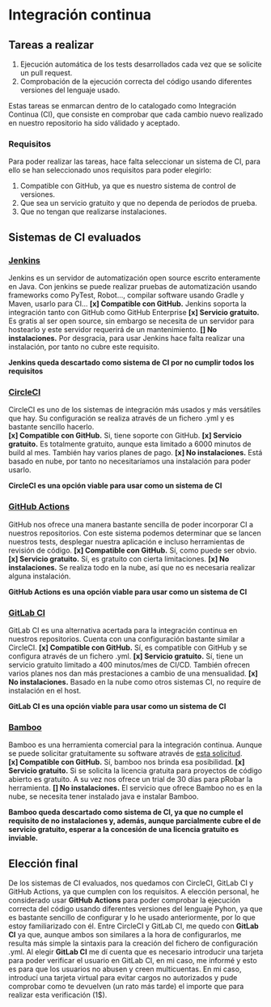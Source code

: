 # Integración continua

## Tareas a realizar
1. Ejecución automática de los tests desarrollados cada vez que se solicite un pull request.
2. Comprobación de la ejecución correcta del código usando diferentes versiones del lenguaje usado.

Estas tareas se enmarcan dentro de lo catalogado como Integración Continua (CI), que consiste en comprobar que cada cambio nuevo realizado en nuestro repositorio ha sido válidado y aceptado.

### Requisitos
Para poder realizar las tareas, hace falta seleccionar un sistema de CI, para ello se han seleccionado unos requisitos para poder elegirlo:

1. Compatible con GitHub, ya que es nuestro sistema de control de versiones.
2. Que sea un servicio gratuito y que no dependa de periodos de prueba.
3. Que no tengan que realizarse instalaciones.

## Sistemas de CI evaluados
### [Jenkins](https://www.jenkins.io/)
Jenkins es un servidor de automatización open source escrito enteramente en Java. Con jenkins se puede realizar pruebas de automatización usando frameworks como PyTest, Robot..., compilar software usando Gradle y Maven, usarlo para CI...
**[x] Compatible con GitHub.** Jenkins soporta la integración tanto con GitHub como GitHub Enterprise
**[x] Servicio gratuito.** Es gratis al ser open source, sin embargo se necesita de un servidor para hostearlo y este servidor requerirá de un mantenimiento.
**[] No instalaciones.** Por desgracia, para usar Jenkins hace falta realizar una instalación, por tanto no cubre este requisito.

**Jenkins queda descartado como sistema de CI por no cumplir todos los requisitos**

### [CircleCI](https://circleci.com/)
CircleCI es uno de los sistemas de integración más usados y más versátiles que hay. Su configuración se realiza através de un fichero .yml y es bastante sencillo hacerlo.  
**[x] Compatible con GitHub.** Si, tiene soporte con GitHub.
**[x] Servicio gratuito.** Es totalmente gratuito, aunque esta limitado a 6000 minutos de build al mes. También hay varios planes de pago.
**[x] No instalaciones.** Está basado en nube, por tanto no necesitaríamos una instalación para poder usarlo.

**CircleCI es una opción viable para usar como un sistema de CI**

### [GitHub Actions](https://github.com/features/actions)
GitHub nos ofrece una manera bastante sencilla de poder incorporar CI a nuestros repositorios. Con este sistema podemos determinar que se lancen nuestros tests, desplegar nuestra aplicación e incluso herramientas de revisión de código.
**[x] Compatible con GitHub.** Sí, como puede ser obvio.
**[x] Servicio gratuito.** Sí, es gratuito con cierta limitaciones. 
**[x] No instalaciones.** Se realiza todo en la nube, así que no es necesaria realizar alguna instalación.

**GitHub Actions es una opción viable para usar como un sistema de CI**

### [GitLab CI](https://docs.gitlab.com/ee/ci/)
GitLab CI es una alternativa acertada para la integración continua en nuestros repositorios. Cuenta con una configuración bastante similar a CircleCI.
**[x] Compatible con GitHub.** Sí, es compatible con GitHub y se configura através de un fichero .yml.
**[x] Servicio gratuito.** Sí, tiene un servicio gratuito limitado a 400 minutos/mes de CI/CD. También ofrecen varios planes nos dan más prestaciones a cambio de una mensualidad.
**[x] No instalaciones.** Basado en la nube como otros sistemas CI, no require de instalación en el host.

**GitLab CI es una opción viable para usar como un sistema de CI**

### [Bamboo](https://www.atlassian.com/es/software/bamboo)
Bamboo es una herramienta comercial para la integración continua. Aunque se puede solicitar gratuitamente su software através de [esta solicitud](https://www.atlassian.com/software/views/open-source-license-request).  
**[x] Compatible con GitHub.** Sí, bamboo nos brinda esa posibilidad.
**[x] Servicio gratuito.** Si se solicita la licencia gratuita para proyectos de código abierto es gratuito. A su vez nos ofrece un trial de 30 días para pRobar la herramienta.
**[] No instalaciones.** El servicio que ofrece Bamboo no es en la nube, se necesita tener instalado java e instalar Bamboo.

**Bamboo queda descartado como sistema de CI, ya que no cumple el requisito de no instalaciones y, además, aunque parcialmente cubre el de servicio gratuito, esperar a la concesión de una licencia gratuito es inviable.**

## Elección final
De los sistemas de CI evaluados, nos quedamos con CircleCI, GitLab CI y GitHub Actions, ya que cumplen con los requisitos.
A elección personal, he considerado usar **GitHub Actions** para poder comprobar la ejecución correcta del código usando diferentes versiones del lenguaje Pyhon, ya que es bastante sencillo de configurar y lo he usado anteriormente, por lo que estoy familiarizado con él.
Entre CircleCI y GitLab CI, me quedo con **GitLab CI** ya que, aunque ambos son similares a la hora de configurarlos, me resulta más simple la sintaxis para la creación del fichero de configuración .yml. Al elegir **GitLab CI** me dí cuenta que es necesario introducir una tarjeta para poder verificar el usuario en GitLab CI, en mi caso, me informé y esto es para que los usuarios no abusen y creen multicuentas. En mi caso, introducí una tarjeta virtual para evitar cargos no autorizados y pude comprobar como te devuelven (un rato más tarde) el importe que para realizar esta verificación (1$). 